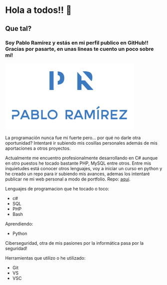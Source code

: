 # Hola a todos!! 👋

## Que tal?
### Soy Pablo Ramírez y estás en mi perfil publico en GitHub!! Gracias por pasarte, en unas lineas te cuento un poco sobre mí!
![logo PR](./Images/PR.PNG)



La programación nunca fue mi fuerte pero... por qué no darle otra oportunidad?
Intentaré ir subiendo mis cosillas personales además de mis aportaciones a otros proyectos.

Actualmente me encuentro profesionalmente desarrollando en C# aunque en otro puestos he tocado bastante PHP, MySQL entre otros.
Entre mis inquietudes está conocer otros lenguajes, voy a iniciar un curso en python y he creado un repo para ir subiendo mis avances, ademas los intentaré publicar ne mi web personal a modo de portfolio.
Repo: [aquí](https://github.com/borazuwarah/Learning-python).

Lenguajes de programacion que he tocado o toco:
+ c#
+ SQL
+ PHP
+ Bash

Aprendiendo:
+ Python

Ciberseguridad, otra de mis pasiones por la informática pasa por la seguridad!

Herramientas que utilizo o he utilizado:
+ Git
+ VS
+ VSC

<!--
Algunos recursos online que me parecen muy interesantes:
Web develop:
+ [ManzDev](https://manz.dev/)
+ [Recursos Cosmicos](https://recursoscosmicos.com/)


Ciberseguridad:
+ [Securiters](https://www.securiters.com/)


Canales de youtube:

ciberseguridad:
+ [Securiters](https://www.youtube.com/@Securiters)
+ [S4vitaar](https://www.youtube.com/@s4vitar)

Desarrollo
+ [Hector de Leon](https://www.youtube.com/@hdeleonnet)
+ [Mouredev](https://www.youtube.com/@mouredev)
+ [Mouredev.tv](https://www.youtube.com/@mouredevtv)



Cursos interesantes
+ [Hack4u](https://hack4u.io/)
+ [MasterMind](https://www.mastermind.ac/)
+ [ThehackerWay](https://thehackerway.es/)


Tengo una web desde la que me gustaría informaros de todos mis pasos con la tecnología
mi web: [Pablo Ramírez](https://pabloramirez.es/) aqunque tengo que reconocer que me cuesta actualizarla por pereza.



-->


<!--
**borazuwarah/borazuwarah** is a ✨ _special_ ✨ repository because its `README.md` (this file) appears on your GitHub profile.
Here are some ideas to get you started:

- 🔭 I’m currently working on ...
- 🌱 I’m currently learning ...
- 👯 I’m looking to collaborate on ...
- 🤔 I’m looking for help with ...
- 💬 Ask me about ...
- 📫 How to reach me: ...
- 😄 Pronouns: ...
- ⚡ Fun fact: ...

https://docs.github.com/en/get-started/writing-on-github/getting-started-with-writing-and-formatting-on-github/basic-writing-and-formatting-syntax

-- in spanish
https://docs.github.com/es/get-started/writing-on-github/getting-started-with-writing-and-formatting-on-github/basic-writing-and-formatting-syntax


=======
OTHERS
=======
--FTP
https://www.woktron.com/


ssh command lines:

path: /.ssh
ssh-keygen -t ed25519 
eval $(ssh-agent)
ssh-add ~/.ssh/id_rsa
add id_rsa.pub to github ssh keys


Hacking ruta de aprendizaje:
https://xmind.ai/share/vy9Y2aAK?xid=BGSZMQhU
-->




